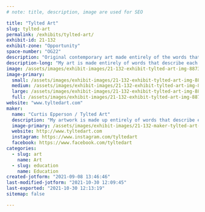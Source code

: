 ```yaml
---
# note: title, description, image are used for SEO

title: "Tylted Art"
slug: tylted-art
permalink: /exhibits/tylted-art/
exhibit-id: 21-132
exhibit-zone: "Opportunity"
space-number: "OG22"
description: "Original contemporary art made entirely of the words that describe the art."
description-long: "My art is made entirely of words that describe each art piece. I carefully research each art piece, finding the perfect words and phrase to describe the art, and then strategically place these words to create the art. "
image: /assets/images/exhibit-images/21-132-exhibit-tylted-art-img-8873-large.jpg
image-primary: 
  small: /assets/images/exhibit-images/21-132-exhibit-tylted-art-img-8873-small.jpg
  medium: /assets/images/exhibit-images/21-132-exhibit-tylted-art-img-8873-medium.jpg
  large: /assets/images/exhibit-images/21-132-exhibit-tylted-art-img-8873-large.jpg
  full: /assets/images/exhibit-images/21-132-exhibit-tylted-art-img-8873-full.jpg
website: "www.tyltedart.com"
maker: 
  name: "Curtis Epperson / Tylted Art"
  description: "My artwork is made up entirely of words that describe each piece of art... I take the words that describe the art, and use those words to create the art!"
  image-primary: /assets/images/exhibit-images/21-132-maker-tylted-art-tylted-art-logo-black-and-white-medium.png
  website: http://www.tyltedart.com
  instagram: https://www.instagram.com/tyltedart
  facebook: https://www.facebook.com/tyltedart
categories: 
  - slug: art
    name: Art
  - slug: education
    name: Education
created-jotform: "2021-09-08 13:46:46"
last-modified-jotform: "2021-10-30 12:09:45"
last-exported: "2021-10-30 12:13:19"
sitemap: false

---
```

